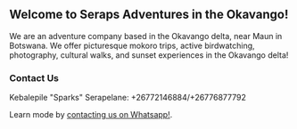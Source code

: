 ## Welcome to Seraps Adventures in the Okavango!

We are an adventure company based in the Okavango delta, near Maun in Botswana. We offer picturesque mokoro trips, active birdwatching, photography, cultural walks, and sunset experiences in the Okavango delta!

### Contact Us

Kebalepile "Sparks" Serapelane: +26772146884/+26776877792

Learn mode by [contacting us on Whatsapp!](https://wa.link/1url1d).
